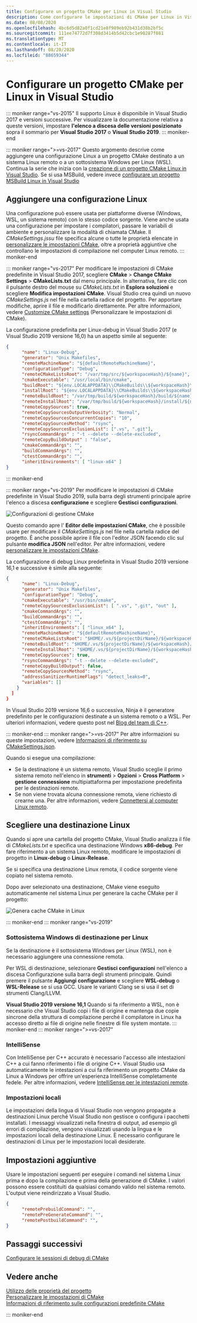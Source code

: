 ```yaml
---
title: Configurare un progetto CMake per Linux in Visual Studio
description: Come configurare le impostazioni di CMake per Linux in Visual Studio
ms.date: 08/08/2020
ms.openlocfilehash: 4bc6d5d82a0f1cd21e8f989eb92b431d38b2bf5c
ms.sourcegitcommit: 111ee74772d7f308d3414b5d42cbc1e90287f081
ms.translationtype: MT
ms.contentlocale: it-IT
ms.lasthandoff: 08/20/2020
ms.locfileid: "88659344"
---
```

# <a name="configure-a-linux-cmake-project-in-visual-studio"></a>Configurare un progetto CMake per Linux in Visual Studio

::: moniker range="vs-2015"
Il supporto Linux è disponibile in Visual Studio 2017 e versioni successive. Per visualizzare la documentazione relativa a queste versioni, impostare **l'elenco a discesa delle versioni posizionato** sopra il sommario per **Visual Studio 2017** o **Visual Studio 2019**.
::: moniker-end

::: moniker range=">=vs-2017"
Questo argomento descrive come aggiungere una configurazione Linux a un progetto CMake destinato a un sistema Linux remoto o a un sottosistema Windows per Linux (WSL). Continua la serie che inizia con la [creazione di un progetto CMake Linux in Visual Studio](cmake-linux-project.md). Se si usa MSBuild, vedere invece [configurare un progetto MSBuild Linux in Visual Studio](configure-a-linux-project.md)

## <a name="add-a-linux-configuration"></a>Aggiungere una configurazione Linux

Una configurazione può essere usata per piattaforme diverse (Windows, WSL, un sistema remoto) con lo stesso codice sorgente. Viene anche usata una configurazione per impostare i compilatori, passare le variabili di ambiente e personalizzare la modalità di chiamata CMake. Il *CMakeSettings.jssu* file specifica alcune o tutte le proprietà elencate in [personalizzare le impostazioni CMake](../build/customize-cmake-settings.md), oltre a proprietà aggiuntive che controllano le impostazioni di compilazione nel computer Linux remoto.
::: moniker-end

::: moniker range="vs-2017"
Per modificare le impostazioni di CMake predefinite in Visual Studio 2017, scegliere **CMake**  >  **Change CMake Settings**  >  **CMakeLists.txt** dal menu principale. In alternativa, fare clic con il pulsante destro del mouse su *CMakeLists.txt* in **Esplora soluzioni** e scegliere **Modifica impostazioni CMake**. Visual Studio crea quindi un nuovo *CMakeSettings.js* nel file nella cartella radice del progetto. Per apportare modifiche, aprire il file e modificarlo direttamente. Per altre informazioni, vedere [Customize CMake settings](../build/customize-cmake-settings.md) (Personalizzare le impostazioni di CMake).

La configurazione predefinita per Linux-debug in Visual Studio 2017 (e Visual Studio 2019 versione 16,0) ha un aspetto simile al seguente:

```json
{
      "name": "Linux-Debug",
      "generator": "Unix Makefiles",
      "remoteMachineName": "${defaultRemoteMachineName}",
      "configurationType": "Debug",
      "remoteCMakeListsRoot": "/var/tmp/src/${workspaceHash}/${name}",
      "cmakeExecutable": "/usr/local/bin/cmake",
      "buildRoot": "${env.LOCALAPPDATA}\\CMakeBuilds\\${workspaceHash}\\build\\${name}",
      "installRoot": "${env.LOCALAPPDATA}\\CMakeBuilds\\${workspaceHash}\\install\\${name}",
      "remoteBuildRoot": "/var/tmp/build/${workspaceHash}/build/${name}",
      "remoteInstallRoot": "/var/tmp/build/${workspaceHash}/install/${name}",
      "remoteCopySources": true,
      "remoteCopySourcesOutputVerbosity": "Normal",
      "remoteCopySourcesConcurrentCopies": "10",
      "remoteCopySourcesMethod": "rsync",
      "remoteCopySourcesExclusionList": [".vs", ".git"],
      "rsyncCommandArgs" : "-t --delete --delete-excluded",
      "remoteCopyBuildOutput" : "false",
      "cmakeCommandArgs": "",
      "buildCommandArgs": "",
      "ctestCommandArgs": "",
      "inheritEnvironments": [ "linux-x64" ]
}
```
::: moniker-end

::: moniker range="vs-2019"
Per modificare le impostazioni di CMake predefinite in Visual Studio 2019, sulla barra degli strumenti principale aprire l'elenco a discesa **configurazione** e scegliere **Gestisci configurazioni**.

![Configurazioni di gestione CMake](../build/media/vs2019-cmake-manage-configurations.png "Elenco a discesa delle configurazioni di CMake")

Questo comando apre l' **Editor delle impostazioni CMake**, che è possibile usare per modificare il *CMakeSettings.js* nel file nella cartella radice del progetto. È anche possibile aprire il file con l'editor JSON facendo clic sul pulsante **modifica JSON** nell'editor. Per altre informazioni, vedere [personalizzare le impostazioni CMake](../build/customize-cmake-settings.md).

La configurazione di debug Linux predefinita in Visual Studio 2019 versione 16,1 e successive è simile alla seguente:

```json
{
      "name": "Linux-Debug",
      "generator": "Unix Makefiles",
      "configurationType": "Debug",
      "cmakeExecutable": "/usr/bin/cmake",
      "remoteCopySourcesExclusionList": [ ".vs", ".git", "out" ],
      "cmakeCommandArgs": "",
      "buildCommandArgs": "",
      "ctestCommandArgs": "",
      "inheritEnvironments": [ "linux_x64" ],
      "remoteMachineName": "${defaultRemoteMachineName}",
      "remoteCMakeListsRoot": "$HOME/.vs/${projectDirName}/${workspaceHash}/src",
      "remoteBuildRoot": "$HOME/.vs/${projectDirName}/${workspaceHash}/out/build/${name}",
      "remoteInstallRoot": "$HOME/.vs/${projectDirName}/${workspaceHash}/out/install/${name}",
      "remoteCopySources": true,
      "rsyncCommandArgs": "-t --delete --delete-excluded",
      "remoteCopyBuildOutput": false,
      "remoteCopySourcesMethod": "rsync",
      "addressSanitizerRuntimeFlags": "detect_leaks=0",
      "variables": []
    }
  ]
}
```

In Visual Studio 2019 versione 16,6 o successiva, Ninja è il generatore predefinito per le configurazioni destinate a un sistema remoto o a WSL. Per ulteriori informazioni, vedere questo post nel [Blog del team di C++](https://devblogs.microsoft.com/cppblog/linux-development-with-visual-studio-first-class-support-for-gdbserver-improved-build-times-with-ninja-and-updates-to-the-connection-manager/).

::: moniker-end
::: moniker range=">=vs-2017"
Per altre informazioni su queste impostazioni, vedere [Informazioni di riferimento su CMakeSettings.json](../build/cmakesettings-reference.md).

Quando si esegue una compilazione:
- Se la destinazione è un sistema remoto, Visual Studio sceglie il primo sistema remoto nell'elenco in **strumenti** > **Opzioni** > **Cross Platform** > **gestione connessione** multipiattaforma per impostazione predefinita per le destinazioni remote.
- Se non viene trovata alcuna connessione remota, viene richiesto di crearne una. Per altre informazioni, vedere [Connettersi al computer Linux remoto](connect-to-your-remote-linux-computer.md).

## <a name="choose-a-linux-target"></a>Scegliere una destinazione Linux

Quando si apre una cartella del progetto CMake, Visual Studio analizza il file di *CMakeLists.txt* e specifica una destinazione Windows **x86-debug**. Per fare riferimento a un sistema Linux remoto, modificare le impostazioni di progetto in **Linux-debug** o **Linux-Release**.

Se si specifica una destinazione Linux remota, il codice sorgente viene copiato nel sistema remoto.

Dopo aver selezionato una destinazione, CMake viene eseguito automaticamente nel sistema Linux per generare la cache CMake per il progetto:

![Genera cache CMake in Linux](media/cmake-linux-1.png "Generare la cache CMake in Linux")

::: moniker-end
::: moniker range="vs-2019"

### <a name="target-windows-subsystem-for-linux"></a>Sottosistema Windows di destinazione per Linux

Se la destinazione è il sottosistema Windows per Linux (WSL), non è necessario aggiungere una connessione remota.

Per WSL di destinazione, selezionare **Gestisci configurazioni** nell'elenco a discesa Configurazione sulla barra degli strumenti principale. Quindi premere il pulsante **Aggiungi configurazione** e scegliere **WSL-debug** o **WSL-Release** se si usa GCC. Usare le varianti Clang se si usa il set di strumenti Clang/LLVM.

**Visual Studio 2019 versione 16,1** Quando si fa riferimento a WSL, non è necessario che Visual Studio copi i file di origine e mantenga due copie sincrone della struttura di compilazione perché il compilatore in Linux ha accesso diretto ai file di origine nelle finestre di file system montate.
::: moniker-end
::: moniker range=">=vs-2017"

### <a name="intellisense"></a>IntelliSense

Con IntelliSense per C++ accurato è necessario l'accesso alle intestazioni C++ a cui fanno riferimento i file di origine C++. Visual Studio usa automaticamente le intestazioni a cui fa riferimento un progetto CMake da Linux a Windows per offrire un'esperienza IntelliSense completamente fedele. Per altre informazioni, vedere [IntelliSense per le intestazioni remote](configure-a-linux-project.md#remote_intellisense).

### <a name="locale-setting"></a>Impostazioni locali

Le impostazioni della lingua di Visual Studio non vengono propagate a destinazioni Linux perché Visual Studio non gestisce o configura i pacchetti installati. I messaggi visualizzati nella finestra di output, ad esempio gli errori di compilazione, vengono visualizzati usando la lingua e le impostazioni locali della destinazione Linux. È necessario configurare le destinazioni di Linux per le impostazioni locali desiderate.

## <a name="additional-settings"></a>Impostazioni aggiuntive

Usare le impostazioni seguenti per eseguire i comandi nel sistema Linux prima e dopo la compilazione e prima della generazione di CMake. I valori possono essere costituiti da qualsiasi comando valido nel sistema remoto. L'output viene reindirizzato a Visual Studio.

```json
{
      "remotePrebuildCommand": "",
      "remotePreGenerateCommand": "",
      "remotePostbuildCommand": "",
}
```

## <a name="next-steps"></a>Passaggi successivi

[Configurare le sessioni di debug di CMake](../build/configure-cmake-debugging-sessions.md?toc=/cpp/linux/toc.json&bc=/cpp/_breadcrumb/toc.json)

## <a name="see-also"></a>Vedere anche

[Utilizzo delle proprietà del progetto](../build/working-with-project-properties.md)<br/>
[Personalizzare le impostazioni di CMake](../build/customize-cmake-settings.md)<br/>
[Informazioni di riferimento sulle configurazioni predefinite CMake](../build/cmake-predefined-configuration-reference.md)

::: moniker-end
